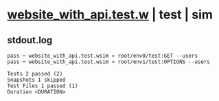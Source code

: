 # [website_with_api.test.w](../../../../../examples/tests/valid/website_with_api.test.w) | test | sim

## stdout.log
```log
pass ─ website_with_api.test.wsim » root/env0/test:GET --users    
pass ─ website_with_api.test.wsim » root/env1/test:OPTIONS --users

Tests 2 passed (2)
Snapshots 1 skipped
Test Files 1 passed (1)
Duration <DURATION>
```

